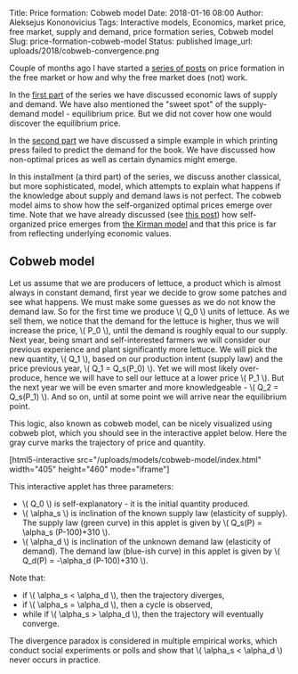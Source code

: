 Title: Price formation: Cobweb model
Date: 2018-01-16 08:00
Author: Aleksejus Kononovicius
Tags: Interactive models, Economics, market price, free market, supply and demand, price formation series, Cobweb model
Slug: price-formation-cobweb-model
Status: published
Image_url: uploads/2018/cobweb-convergence.png

Couple of months ago I have started a [series of posts](/tag/price-formation-series/) on price formation in the free market or how and why the free market does (not) work.

In the [first part]({filename}/articles/2017/paklausos-ir-pasiulos-desniai.md) of the series we have discussed economic laws of supply and demand. We have also mentioned the "sweet spot" of the supply-demand model - equilibrium price. But we did not cover how one would discover the equilibrium price.

In the [second part]({filename}/articles/2018/price-formation-printing-press.md) we have discussed a simple example in which printing press failed to predict the demand for the book. We have discussed how non-optimal prices as well as certain dynamics might emerge.

In this installment (a third part) of the series, we discuss another classical, but more sophisticated, model, which attempts to explain what happens if the knowledge about supply and demand laws is not perfect. The cobweb model aims to show how the self-organized optimal prices emerge over time. Note that we have already discussed (see [this post]({filename}/articles/2014/market-price-is-it-economic-or-sociological-concept.md)) how self-organized price emerges from [the Kirman model](/tag/kirman-model/) and that this price is far from reflecting underlying economic values.<!--more-->

## Cobweb model

Let us assume that we are producers of lettuce, a product which is almost always in constant demand, first year we decide to grow some patches and see what happens. We must make some guesses as we do not know the demand law. So for the first time we produce \\\( Q\_0 \\\) units of lettuce. As we sell them, we notice that the demand for the lettuce is higher, thus we will increase the price, \\\( P\_0 \\\), until the demand is roughly equal to our supply. Next year, being smart and self-interested farmers we will consider our previous experience and plant significantly more lettuce. We will pick the new quantity, \\\( Q\_1 \\\), based on our production intent (supply law) and the price previous year, \\\( Q\_1 = Q\_s(P\_0) \\\). Yet we will most likely over-produce, hence we will have to sell our lettuce at a lower price \\\( P\_1 \\\). But the next year we will be even smarter and more knowledgeable - \\\( Q\_2 = Q\_s(P_1) \\\). And so on, until at some point we will arrive near the equilibrium point.

This logic, also known as cobweb model, can be nicely visualized using cobweb plot, which you should see in the interactive applet below. Here the gray curve marks the trajectory of price and quantity.

[html5-interactive
src="/uploads/models/cobweb-model/index.html" width="405"
height="460" mode="iframe"]

This interactive applet has three parameters:

* \\\( Q\_0 \\\) is self-explanatory - it is the initial quantity produced.
* \\\( \alpha\_s \\\) is inclination of the known supply law (elasticity of supply). The supply law (green curve) in this applet is given by \\\( Q\_s(P) = \alpha\_s (P-100)+310 \\\).
* \\\( \alpha\_d \\\) is inclination of the unknown demand law (elasticity of demand). The demand law (blue-ish curve) in this applet is given by \\\( Q\_d(P) = -\alpha\_d (P-100)+310 \\\).

Note that:

* if \\\( \alpha\_s < \alpha\_d \\\), then the trajectory diverges,
* if \\\( \alpha\_s = \alpha\_d \\\), then a cycle is observed,
* while if \\\( \alpha\_s > \alpha\_d \\\), then the trajectory will eventually converge.

The divergence paradox is considered in multiple empirical works, which conduct social experiments or polls and show that \\\( \alpha\_s < \alpha\_d \\\) never occurs in practice.
